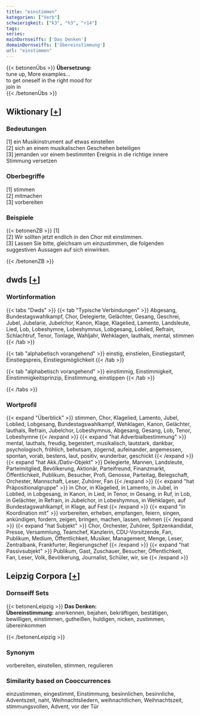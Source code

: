 ```yaml
---
title: "einstimmen"
kategorien: ["Verb"]
schwierigkeit: ["k3", "h3", "r14"]
tags:
series:
mainDornseiffs: ['Das Denken']
domainDornseiffs: ['Übereinstimmung']
url: "einstimmen"
---
```


{{< betonenÜbs >}}
**Übersetzung:**  
tune up, More examples...  
to get oneself in the right mood  for  
join in  
{{< /betonenÜbs >}}

## Wiktionary [[+](https://de.wiktionary.org/wiki/einstimmen)]

### Bedeutungen
[1] ein Musikinstrument auf etwas einstellen  
[2] sich an einem musikalischen Geschehen beteiligen  
[3] jemanden vor einem bestimmten Ereignis in die richtige innere Stimmung versetzen  

### Oberbegriffe
[1] stimmen  
[2] mitmachen  
[3] vorbereiten  

### Beispiele
{{< betonenZB >}}
[1]  
[2] Wir sollten jetzt endlich in den Chor mit einstimmen.  
[3] Lassen Sie bitte, gleichsam um einzustimmen, die folgenden suggestiven Aussagen auf sich einwirken.  

{{< /betonenZB >}}


## dwds [[+](https://www.dwds.de/wb/einstimmen)]

### Wortinformation
{{< tabs "Dwds" >}}
{{< tab "Typische Verbindungen" >}}
Abgesang, Bundestagswahlkampf, Chor, Delegierte, Gelächter, Gesang, Geschrei, Jubel, Jubelarie, Jubelchor, Kanon, Klage, Klagelied, Lamento, Landsleute, Lied, Lob, Lobeshymne, Lobeshymnus, Lobgesang, Loblied, Refrain, Schlachtruf, Tenor, Tonlage, Wahljahr, Wehklagen, lauthals, mental, stimmen
{{< /tab >}}

{{< tab "alphabetisch vorangehend" >}}
einstig, einstielen, Einstiegstarif, Einstiegspreis, Einstiegsmöglichkeit
{{< /tab >}}

{{< tab "alphabetisch vorangehend" >}}
einstimmig, Einstimmigkeit, Einstimmigkeitsprinzip, Einstimmung, einstippen
{{< /tab >}}

{{< /tabs >}}

### Wortprofil
{{< expand "Überblick" >}} stimmen, Chor, Klagelied, Lamento, Jubel, Loblied, Lobgesang, Bundestagswahlkampf, Wehklagen, Kanon, Gelächter, lauthals, Refrain, Jubelchor, Lobeshymnus, Abgesang, Gesang, Lob, Tenor, Lobeshymne {{< /expand >}}
{{< expand "hat Adverbialbestimmung" >}} mental, lauthals, freudig, begeistert, musikalisch, lautstark, dankbar, psychologisch, fröhlich, behutsam, zögernd, aufeinander, angemessen, spontan, vorab, bestens, laut, positiv, wunderbar, geschickt {{< /expand >}}
{{< expand "hat Akk./Dativ-Objekt" >}} Delegierte, Mannen, Landsleute, Parteimitglied, Bevölkerung, Aktionär, Parteifreund, Finanzmarkt, Öffentlichkeit, Publikum, Besucher, Profi, Genosse, Parteitag, Belegschaft, Orchester, Mannschaft, Leser, Zuhörer, Fan {{< /expand >}}
{{< expand "hat Präpositionalgruppe" >}} in Chor, in Klagelied, in Lamento, in Jubel, in Loblied, in Lobgesang, in Kanon, in Lied, in Tenor, in Gesang, in Ruf, in Lob, in Gelächter, in Refrain, in Jubelchor, in Lobeshymnus, in Wehklagen, auf Bundestagswahlkampf, in Klage, auf Fest {{< /expand >}}
{{< expand "in Koordination mit" >}} vorbereiten, erheben, empfangen, feiern, singen, ankündigen, fordern, zeigen, bringen, machen, lassen, nehmen {{< /expand >}}
{{< expand "hat Subjekt" >}} Chor, Orchester, Zuhörer, Spitzenkandidat, Presse, Versammlung, Teamchef, Kanzlerin, CDU-Vorsitzende, Fan, Publikum, Medium, Öffentlichkeit, Musiker, Management, Menge, Leser, Zentralbank, Frankfurter, Regierungschef {{< /expand >}}
{{< expand "hat Passivsubjekt" >}} Publikum, Gast, Zuschauer, Besucher, Öffentlichkeit, Fan, Leser, Volk, Bevölkerung, Journalist, Schüler, wir, sie {{< /expand >}}

## Leipzig Corpora [[+](https://corpora.uni-leipzig.de/en/res?word=einstimmen&corpusId=deu_newscrawl-public_2018)]

### Dornseiff Sets
{{< betonenLeipzig >}}
**Das Denken:**  
**Übereinstimmung:** anerkennen, bejahen, bekräftigen, bestätigen, bewilligen, einstimmen, gutheißen, huldigen, nicken, zustimmen, übereinkommen  

{{< /betonenLeipzig >}}

### Synonym
vorbereiten, einstellen, stimmen, regulieren


### Similarity based on Cooccurrences
einzustimmen, eingestimmt, Einstimmung, besinnlichen, besinnliche, Adventszeit, naht, Weihnachtsliedern, weihnachtlichen, Weihnachtszeit, stimmungsvollen, Advent, vor der Tür

